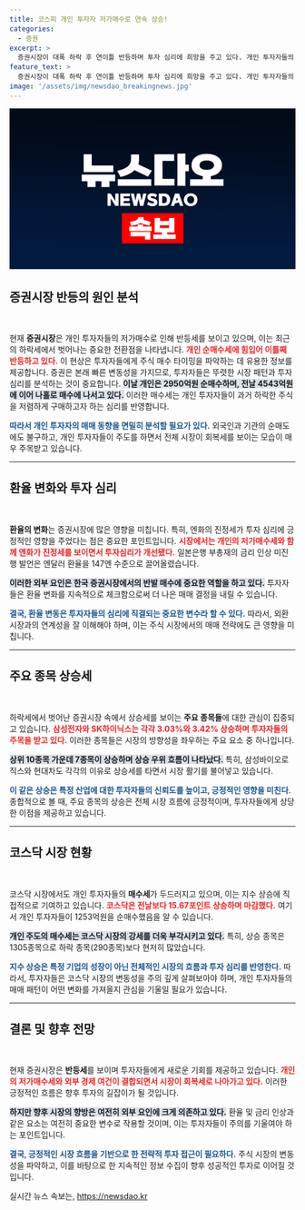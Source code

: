 ```yaml
---
title: 코스피 개인 투자자 저가매수로 연속 상승!
categories:
  - 증권
excerpt: >
  증권시장이 대폭 하락 후 연이틀 반등하며 투자 심리에 희망을 주고 있다. 개인 투자자들의 저가매수세와 엔화 안정화가 주요 원인으로, 삼성전자와 SK하이닉스 등 주요 종목들이 상승세를 보였다.
feature_text: >
  증권시장이 대폭 하락 후 연이틀 반등하며 투자 심리에 희망을 주고 있다. 개인 투자자들의 저가매수세와 엔화 안정화가 주요 원인으로, 삼성전자와 SK하이닉스 등 주요 종목들이 상승세를 보였다.
image: '/assets/img/newsdao_breakingnews.jpg'
---
```


<p><img src="/assets/img/newsdao_breakingnews.jpg" alt="ontimetimes 속보" /></p>

<h2 data-ke-size="size26">증권시장 반등의 원인 분석</h2>

<p data-ke-size="size16">&nbsp;</p>

<p>현재 <b>증권시장</b>은 개인 투자자들의 저가매수로 인해 반등세를 보이고 있으며, 이는 최근의 하락세에서 벗어나는 중요한 전환점을 나타냅니다. <b><span style="color: #ee2323;">개인 순매수세에 힘입어 이틀째 반등하고 있다.</span></b> 이 현상은 투자자들에게 주식 매수 타이밍을 파악하는 데 유용한 정보를 제공합니다. 증권은 본래 빠른 변동성을 가지므로, 투자자들은 뚜렷한 시장 패턴과 투자 심리를 분석하는 것이 중요합니다. 
<b><span style="background-color: #21538527;">이날 개인은 2950억원 순매수하며, 전날 4543억원에 이어 나홀로 매수에 나서고 있다.</span></b> 이러한 매수세는 개인 투자자들이 과거 하락한 주식을 저렴하게 구매하고자 하는 심리를 반영합니다. </p>

<p><b><span style="color: #1a5490;">따라서 개인 투자자의 매매 동향을 면밀히 분석할 필요가 있다.</span></b> 외국인과 기관의 순매도에도 불구하고, 개인 투자자들이 주도를 하면서 전체 시장이 회복세를 보이는 모습이 매우 주목받고 있습니다. </p>

<hr>

<h2 data-ke-size="size26">환율 변화와 투자 심리</h2>

<p data-ke-size="size16">&nbsp;</p>

<p><b>환율의 변화</b>는 증권시장에 많은 영향을 미칩니다. 특히, 엔화의 진정세가 투자 심리에 긍정적인 영향을 주었다는 점은 중요한 포인트입니다. <b><span style="color: #ee2323;">시장에서는 개인의 저가매수세와 함께 엔화가 진정세를 보이면서 투자심리가 개선됐다.</span></b> 일본은행 부총재의 금리 인상 미진행 발언은 엔달러 환율을 147엔 수준으로 끌어올렸습니다. </p>

<p><b><span style="background-color: #21538527;">이러한 외부 요인은 한국 증권시장에서의 반발 매수에 중요한 역할을 하고 있다.</span></b> 투자자들은 환율 변화를 지속적으로 체크함으로써 더 나은 매매 결정을 내릴 수 있습니다. </p>

<p><b><span style="color: #1a5490;">결국, 환율 변동은 투자자들의 심리에 직결되는 중요한 변수라 할 수 있다.</span></b> 따라서, 외환 시장과의 연계성을 잘 이해해야 하며, 이는 주식 시장에서의 매매 전략에도 큰 영향을 미칩니다.</p>

<hr>

<h2 data-ke-size="size26">주요 종목 상승세</h2>

<p data-ke-size="size16">&nbsp;</p>

<p>하락세에서 벗어난 증권시장 속에서 상승세를 보이는 <b>주요 종목들</b>에 대한 관심이 집중되고 있습니다. <b><span style="color: #ee2323;">삼성전자와 SK하이닉스는 각각 3.03%와 3.42% 상승하며 투자자들의 주목을 받고 있다.</span></b> 이러한 종목들은 시장의 방향성을 좌우하는 주요 요소 중 하나입니다.</p>

<p><b><span style="background-color: #21538527;">상위 10종목 가운데 7종목이 상승하며 상승 우위 흐름이 나타났다.</span></b> 특히, 삼성바이오로직스와 현대차도 각각의 이유로 상승세를 타면서 시장 활기를 불어넣고 있습니다. </p>

<p><b><span style="color: #1a5490;">이 같은 상승은 특정 산업에 대한 투자자들의 신뢰도를 높이고, 긍정적인 영향을 미친다.</span></b> 종합적으로 볼 때, 주요 종목의 상승은 전체 시장 흐름에 긍정적이며, 투자자들에게 상당한 이점을 제공하고 있습니다.</p>

<hr>

<h2 data-ke-size="size26">코스닥 시장 현황</h2>

<p data-ke-size="size16">&nbsp;</p>

<p>코스닥 시장에서도 개인 투자자들의 <b>매수세</b>가 두드러지고 있으며, 이는 지수 상승에 직접적으로 기여하고 있습니다. <b><span style="color: #ee2323;">코스닥은 전날보다 15.67포인트 상승하며 마감했다.</span></b> 여기서 개인 투자자들이 1253억원을 순매수했음을 알 수 있습니다.</p>

<p><b><span style="background-color: #21538527;">개인 주도의 매수세는 코스닥 시장의 강세를 더욱 부각시키고 있다.</span></b> 특히, 상승 종목은 1305종목으로 하락 종목(290종목)보다 현저히 많았습니다.</p>

<p><b><span style="color: #1a5490;">지수 상승은 특정 기업의 성장이 아닌 전체적인 시장의 흐름과 투자 심리를 반영한다.</span></b> 따라서, 투자자들은 코스닥 시장의 변동성을 주의 깊게 살펴보아야 하며, 개인 투자자들의 매매 패턴이 어떤 변화를 가져올지 관심을 기울일 필요가 있습니다.</p>

<hr>

<h2 data-ke-size="size26">결론 및 향후 전망</h2>

<p data-ke-size="size16">&nbsp;</p>

<p>현재 증권시장은 <b>반등세</b>를 보이며 투자자들에게 새로운 기회를 제공하고 있습니다. <b><span style="color: #ee2323;">개인의 저가매수세와 외부 경제 여건이 결합되면서 시장이 회복세로 나아가고 있다.</span></b> 이러한 긍정적인 흐름은 향후 투자의 길잡이가 될 것입니다.</p>

<p><b><span style="background-color: #21538527;">하지만 향후 시장의 향방은 여전히 외부 요인에 크게 의존하고 있다.</span></b> 환율 및 금리 인상과 같은 요소는 여전히 중요한 변수로 작용할 것이며, 이는 투자자들이 주의를 기울여야 하는 포인트입니다.</p>

<p><b><span style="color: #1a5490;">결국, 긍정적인 시장 흐름을 기반으로 한 전략적 투자 접근이 필요하다.</span></b> 주식 시장의 변동성을 파악하고, 이를 바탕으로 한 지속적인 정보 수집이 향후 성공적인 투자로 이어질 것입니다. </p>

<p data-ke-size="size16"></p>
실시간 뉴스 속보는, <a href="https://newsdao.kr" rel="dofollow">https://newsdao.kr</a>



